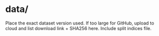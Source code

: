 # data/
Place the exact dataset version used. If too large for GitHub, upload to cloud and list download link + SHA256 here. Include split indices file.
